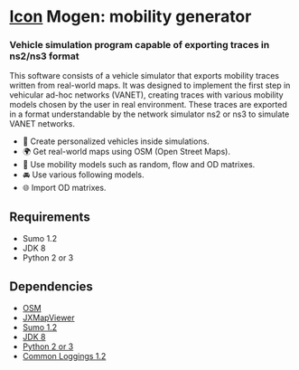 # [Icon](https://deniscobeti.github.io/icons/mogen/icon128.png) Mogen: mobility generator

### Vehicle simulation program capable of exporting traces in ns2/ns3 format

This software consists of a vehicle simulator that exports mobility traces written 
from real-world maps. It was designed to implement the first step in vehicular 
ad-hoc networks (VANET), creating  traces with various mobility models chosen 
by the user in real environment. These traces are exported in a format 
understandable by the network simulator ns2 or ns3 to simulate VANET networks.

- :car: Create personalized vehicles inside simulations.
- :earth_africa: Get real-world maps using OSM (Open Street Maps).
- :page_with_curl: Use mobility models such as random, flow and OD matrixes.
- :oncoming_automobile: Use various following models.
- :globe_with_meridians: Import OD matrixes.

## Requirements

- Sumo 1.2
- JDK 8
- Python 2 or 3

## Dependencies

- [OSM](https://www.openstreetmap.org)
- [JXMapViewer](https://github.com/msteiger/jxmapviewer2)
- [Sumo 1.2](https://www.eclipse.org/sumo/)
- [JDK 8](https://www.oracle.com/es/java/technologies/javase/javase-jdk8-downloads.html)
- [Python 2 or 3](https://www.python.org/)
- [Common Loggings 1.2](https://commons.apache.org/proper/commons-logging/)
